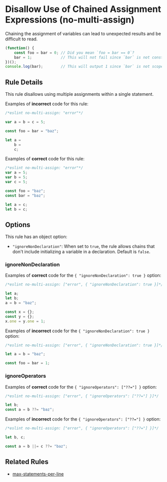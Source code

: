 # Disallow Use of Chained Assignment Expressions (no-multi-assign)

Chaining the assignment of variables can lead to unexpected results and be difficult to read.

```js
(function() {
    const foo = bar = 0; // Did you mean `foo = bar == 0`?
    bar = 1;             // This will not fail since `bar` is not constant.
})();
console.log(bar);        // This will output 1 since `bar` is not scoped.
```

## Rule Details

This rule disallows using multiple assignments within a single statement.

Examples of **incorrect** code for this rule:

```js
/*eslint no-multi-assign: "error"*/

var a = b = c = 5;

const foo = bar = "baz";

let a =
    b =
    c;
```

Examples of **correct** code for this rule:

```js
/*eslint no-multi-assign: "error"*/
var a = 5;
var b = 5;
var c = 5;

const foo = "baz";
const bar = "baz";

let a = c;
let b = c;
```

## Options

This rule has an object option:

* `"ignoreNonDeclaration"`: When set to `true`, the rule allows chains that don't include initializing a variable in a declaration. Default is `false`.

### ignoreNonDeclaration

Examples of **correct** code for the `{ "ignoreNonDeclaration": true }` option:

```js
/*eslint no-multi-assign: ["error", { "ignoreNonDeclaration": true }]*/

let a;
let b;
a = b = "baz";

const x = {};
const y = {};
x.one = y.one = 1;
```

Examples of **incorrect** code for the `{ "ignoreNonDeclaration": true }` option:

```js
/*eslint no-multi-assign: ["error", { "ignoreNonDeclaration": true }]*/

let a = b = "baz";

const foo = bar = 1;
```

### ignoreOperators

Examples of **correct** code for the `{ "ignoreOperators": ["??="] }` option:

```js
/*eslint no-multi-assign: ["error", { "ignoreOperators": ["??="] }]*/

let b;
const a = b ??= "baz";
```

Examples of **incorrect** code for the `{ "ignoreOperators": ["??="] }` option:

```js
/*eslint no-multi-assign: ["error", { "ignoreOperators": ["??="] }]*/

let b, c;

const a = b ||= c ??= "baz";
```

## Related Rules

* [max-statements-per-line](max-statements-per-line.md)
